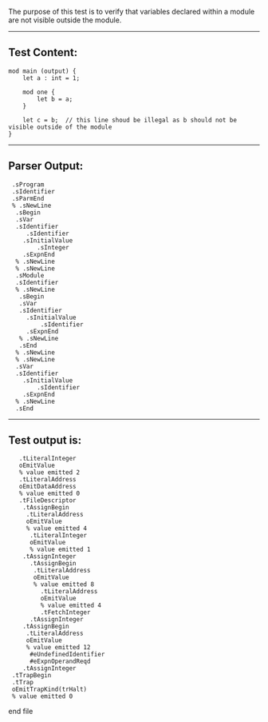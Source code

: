 The purpose of this test is to verify that variables declared within a module are not visible outside the module.

-------------------------


Test Content: 
-------------------------
```
mod main (output) {
    let a : int = 1;

    mod one {
        let b = a;
    }

    let c = b;  // this line shoud be illegal as b should not be visible outside of the module
}
```
------------------------


Parser Output: 
-------------------------
```
 .sProgram
 .sIdentifier
 .sParmEnd
 % .sNewLine
  .sBegin
  .sVar
  .sIdentifier
     .sIdentifier
    .sInitialValue
        .sInteger
    .sExpnEnd
  % .sNewLine
  % .sNewLine
  .sModule
  .sIdentifier
  % .sNewLine
   .sBegin
   .sVar
   .sIdentifier
     .sInitialValue
         .sIdentifier
     .sExpnEnd
   % .sNewLine
   .sEnd
  % .sNewLine
  % .sNewLine
  .sVar
  .sIdentifier
    .sInitialValue
        .sIdentifier
    .sExpnEnd
  % .sNewLine
  .sEnd

```
------------------------

Test output is: 
-------------------------
```
   .tLiteralInteger
   oEmitValue
   % value emitted 2
   .tLiteralAddress
   oEmitDataAddress
   % value emitted 0
   .tFileDescriptor
    .tAssignBegin
     .tLiteralAddress
     oEmitValue
     % value emitted 4
      .tLiteralInteger
      oEmitValue
      % value emitted 1
    .tAssignInteger
      .tAssignBegin
       .tLiteralAddress
       oEmitValue
       % value emitted 8
         .tLiteralAddress
         oEmitValue
         % value emitted 4
         .tFetchInteger
      .tAssignInteger
    .tAssignBegin
     .tLiteralAddress
     oEmitValue
     % value emitted 12
      #eUndefinedIdentifier
      #eExpnOperandReqd
    .tAssignInteger
 .tTrapBegin
 .tTrap
 oEmitTrapKind(trHalt)
 % value emitted 0

```



end file
